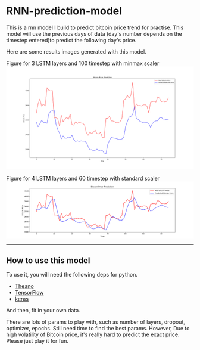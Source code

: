 # RNN-prediction-model

This is a rnn model I build to predict bitcoin price trend for practise. This model will use the previous days of data (day's number depends on the timestep entered)to predict the following day's price. 

Here are some results images generated with this model. 

Figure for 3 LSTM layers and 100 timestep with minmax scaler 
![](https://raw.githubusercontent.com/shusunny/python-project/master/RNN-predict-model/Figure_with_3layer_100step.png)


Figure for 4 LSTM layers and 60 timestep with standard scaler
![](https://raw.githubusercontent.com/shusunny/python-project/master/RNN-predict-model/Figure_4layer_60step_stdscaler.png)

---

## How to use this model
To use it, you will need the following deps for python.

- [Theano](http://deeplearning.net/software/theano/install.html#install)
- [TensorFlow](https://www.tensorflow.org/install/)
- [keras](https://keras.io/#installation)

And then, fit in your own data. 

There are lots of params to play with, such as number of layers, dropout, optimizer, epochs. Still need time to find the best params. However, Due to high volatility of Bitcoin price, it's really hard to predict the exact price. Please just play it for fun.
